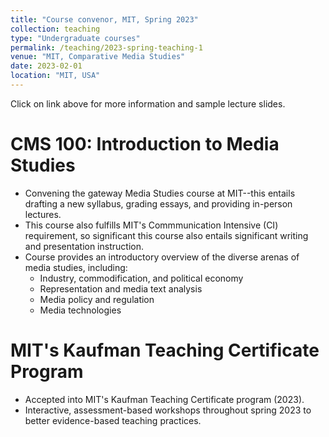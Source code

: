 ```yaml
---
title: "Course convenor, MIT, Spring 2023"
collection: teaching
type: "Undergraduate courses"
permalink: /teaching/2023-spring-teaching-1
venue: "MIT, Comparative Media Studies"
date: 2023-02-01
location: "MIT, USA"
---
```


Click on link above for more information and sample lecture slides.

CMS 100: Introduction to Media Studies
======

* Convening the gateway Media Studies course at MIT--this entails drafting a new syllabus, grading essays, and providing in-person lectures. 
* This course also fulfills MIT's Commmunication Intensive (CI) requirement, so significant this course also entails significant writing and presentation instruction.
* Course provides an introductory overview of the diverse arenas of media studies, including:
	* Industry, commodification, and political economy
	* Representation and media text analysis
	* Media policy and regulation
	* Media technologies

MIT's Kaufman Teaching Certificate Program
======

* Accepted into MIT's Kaufman Teaching Certificate program (2023).
* Interactive, assessment-based workshops throughout spring 2023 to better evidence-based teaching practices.







